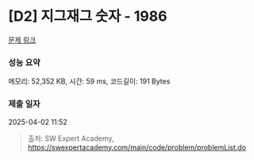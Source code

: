 # [D2] 지그재그 숫자 - 1986 

[문제 링크](https://swexpertacademy.com/main/code/problem/problemDetail.do?contestProbId=AV5PxmBqAe8DFAUq) 

### 성능 요약

메모리: 52,352 KB, 시간: 59 ms, 코드길이: 191 Bytes

### 제출 일자

2025-04-02 11:52



> 출처: SW Expert Academy, https://swexpertacademy.com/main/code/problem/problemList.do